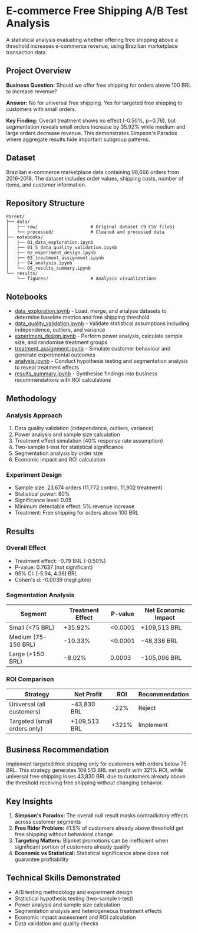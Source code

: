 # E-commerce Free Shipping A/B Test Analysis

A statistical analysis evaluating whether offering free shipping above a threshold increases e-commerce revenue, using Brazilian marketplace transaction data.

## Project Overview

**Business Question:** Should we offer free shipping for orders above 100 BRL to increase revenue?

**Answer:** No for universal free shipping. Yes for targeted free shipping to customers with small orders.

**Key Finding:** Overall treatment shows no effect (-0.50%, p=0.76), but segmentation reveals small orders increase by 35.92% while medium and large orders decrease revenue. This demonstrates Simpson's Paradox where aggregate results hide important subgroup patterns.

## Dataset

Brazilian e-commerce marketplace data containing 98,666 orders from 2016-2018. The dataset includes order values, shipping costs, number of items, and customer information.

## Repository Structure

```
Parent/
├── data/
│   ├── raw/                    # Original dataset (9 CSV files)
│   └── processed/              # Cleaned and processed data
├── notebooks/
│   ├── 01_data_exploration.ipynb
│   ├── 01_5_data_quality_validation.ipynb
│   ├── 02_experiment_design.ipynb
│   ├── 03_treatment_assignment.ipynb
│   ├── 04_analysis.ipynb
│   └── 05_results_summary.ipynb
└── results/
    └── figures/                # Analysis visualizations
```

## Notebooks

- [data_exploration.ipynb](https://github.com/arnobmukherjee1988/AB-testing-free-shipping-Olist-/blob/main/notebooks/data_exploration.ipynb) - Load, merge, and analyse datasets to determine baseline metrics and free shipping threshold
- [data_quality_validation.ipynb](https://github.com/arnobmukherjee1988/AB-testing-free-shipping-Olist-/blob/main/notebooks/data_quality_validation.ipynb) - Validate statistical assumptions including independence, outliers, and variance
- [experiment_design.ipynb](https://github.com/arnobmukherjee1988/AB-testing-free-shipping-Olist-/blob/main/notebooks/experiment_design.ipynb) - Perform power analysis, calculate sample size, and randomise treatment groups
- [treatment_assignment.ipynb](https://github.com/arnobmukherjee1988/AB-testing-free-shipping-Olist-/blob/main/notebooks/treatment_assignment.ipynb) - Simulate customer behaviour and generate experimental outcomes
- [analysis.ipynb](https://github.com/arnobmukherjee1988/AB-testing-free-shipping-Olist-/blob/main/notebooks/analysis.ipynb) - Conduct hypothesis testing and segmentation analysis to reveal treatment effects
- [results_summary.ipynb](https://github.com/arnobmukherjee1988/AB-testing-free-shipping-Olist-/blob/main/notebooks/results_summary.ipynb) - Synthesise findings into business recommendations with ROI calculations


## Methodology

### Analysis Approach
1. Data quality validation (independence, outliers, variance)
2. Power analysis and sample size calculation
3. Treatment effect simulation (40% response rate assumption)
4. Two-sample t-test for statistical significance
5. Segmentation analysis by order size
6. Economic impact and ROI calculation

### Experiment Design
- Sample size: 23,674 orders (11,772 control, 11,902 treatment)
- Statistical power: 80%
- Significance level: 0.05
- Minimum detectable effect: 5% revenue increase
- Treatment: Free shipping for orders above 100 BRL

## Results

### Overall Effect
- Treatment effect: -0.79 BRL (-0.50%)
- P-value: 0.7637 (not significant)
- 95% CI: [-5.94, 4.36] BRL
- Cohen's d: -0.0039 (negligible)

### Segmentation Analysis

| Segment | Treatment Effect | P-value | Net Economic Impact |
|---------|------------------|---------|---------------------|
| Small (<75 BRL) | +35.92% | <0.0001 | +109,513 BRL |
| Medium (75-150 BRL) | -10.33% | <0.0001 | -48,336 BRL |
| Large (>150 BRL) | -8.02% | 0.0003 | -105,006 BRL |

### ROI Comparison

| Strategy | Net Profit | ROI | Recommendation |
|----------|-----------|-----|----------------|
| Universal (all customers) | -43,830 BRL | -22% | Reject |
| Targeted (small orders only) | +109,513 BRL | +321% | Implement |

## Business Recommendation

Implement targeted free shipping only for customers with orders below 75 BRL. This strategy generates 109,513 BRL net profit with 321% ROI, while universal free shipping loses 43,830 BRL due to customers already above the threshold receiving free shipping without changing behavior.

## Key Insights

1. **Simpson's Paradox:** The overall null result masks contradictory effects across customer segments
2. **Free Rider Problem:** 41.5% of customers already above threshold get free shipping without behavioral change
3. **Targeting Matters:** Blanket promotions can be inefficient when significant portion of customers already qualify
4. **Economic vs Statistical:** Statistical significance alone does not guarantee profitability

## Technical Skills Demonstrated

- A/B testing methodology and experiment design
- Statistical hypothesis testing (two-sample t-test)
- Power analysis and sample size calculation
- Segmentation analysis and heterogeneous treatment effects
- Economic impact assessment and ROI calculation
- Data validation and quality checks
